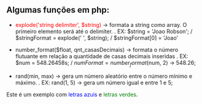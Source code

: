## Algumas funções em php:
- <font color="red">explode('string delimiter', $string)</font> -> formata a string como array. O primeiro elemento será até o delimiter.
  . EX: $string = 'Joao Robson'; / $stringFormat =  explode(' ', $string); / $stringFormat[0] = 'Joao'

- number_format($float, qnt_casasDecimais) -> formata o número flutuante em relação a quantidade de casas decimais inseridas
  . EX: $num = 548.26458s; / $numFormat = number_format($num, 2) -> 548.26;

- rand(min, max) -> gera um número aleatório entre o número mínimo e máximo.
  . EX: rand(1, 5) -> gera um número igual e entre 1 e 5;

 Este é um exemplo com <font color="blue">letras azuis</font> e <font color="green">letras verdes</font>.

